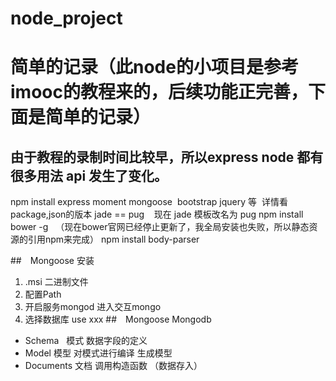 # node_project
# 简单的记录（此node的小项目是参考imooc的教程来的，后续功能正完善，下面是简单的记录）
## 由于教程的录制时间比较早，所以express node 都有很多用法 api 发生了变化。
npm install express  moment mongoose  bootstrap jquery 等  详情看 package,json的版本
jade == pug    现在 jade 模板改名为 pug
npm install bower -g   （现在bower官网已经停止更新了，我全局安装也失败，所以静态资源的引用npm来完成）
npm install body-parser

##　Mongoose  安装  
1. .msi 二进制文件
2.  配置Path
3.  开启服务mongod 进入交互mongo
4.  选择数据库 use xxx
##　Mongoose  Mongodb
- Schema    模式  数据字段的定义
- Model     模型  对模式进行编译  生成模型
- Documents 文档  调用构造函数   （数据存入）
